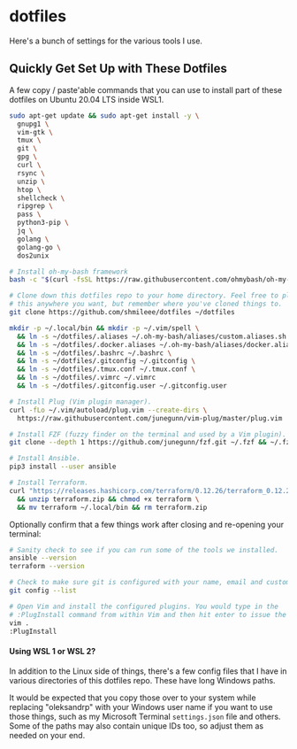 # dotfiles

Here's a bunch of settings for the various tools I use. 

## Quickly Get Set Up with These Dotfiles

A few copy / paste'able commands that you can use to install part of these
dotfiles on Ubuntu 20.04 LTS inside WSL1.

```sh
sudo apt-get update && sudo apt-get install -y \
  gnupg1 \
  vim-gtk \
  tmux \
  git \
  gpg \
  curl \
  rsync \
  unzip \
  htop \
  shellcheck \
  ripgrep \
  pass \
  python3-pip \
  jq \
  golang \
  golang-go \
  dos2unix

# Install oh-my-bash framework
bash -c "$(curl -fsSL https://raw.githubusercontent.com/ohmybash/oh-my-bash/master/tools/install.sh)"

# Clone down this dotfiles repo to your home directory. Feel free to place
# this anywhere you want, but remember where you've cloned things to.
git clone https://github.com/shmileee/dotfiles ~/dotfiles

mkdir -p ~/.local/bin && mkdir -p ~/.vim/spell \
  && ln -s ~/dotfiles/.aliases ~/.oh-my-bash/aliases/custom.aliases.sh \
  && ln -s ~/dotfiles/.docker.aliases ~/.oh-my-bash/aliases/docker.aliases.sh \
  && ln -s ~/dotfiles/.bashrc ~/.bashrc \
  && ln -s ~/dotfiles/.gitconfig ~/.gitconfig \
  && ln -s ~/dotfiles/.tmux.conf ~/.tmux.conf \
  && ln -s ~/dotfiles/.vimrc ~/.vimrc
  && ln -s ~/dotfiles/.gitconfig.user ~/.gitconfig.user

# Install Plug (Vim plugin manager).
curl -fLo ~/.vim/autoload/plug.vim --create-dirs \
  https://raw.githubusercontent.com/junegunn/vim-plug/master/plug.vim

# Install FZF (fuzzy finder on the terminal and used by a Vim plugin).
git clone --depth 1 https://github.com/junegunn/fzf.git ~/.fzf && ~/.fzf/install

# Install Ansible.
pip3 install --user ansible

# Install Terraform.
curl "https://releases.hashicorp.com/terraform/0.12.26/terraform_0.12.26_linux_amd64.zip" -o "terraform.zip" \
  && unzip terraform.zip && chmod +x terraform \
  && mv terraform ~/.local/bin && rm terraform.zip
```

Optionally confirm that a few things work after closing and re-opening your
terminal:

```sh
# Sanity check to see if you can run some of the tools we installed.
ansible --version
terraform --version

# Check to make sure git is configured with your name, email and custom settings.
git config --list

# Open Vim and install the configured plugins. You would type in the
# :PlugInstall command from within Vim and then hit enter to issue the command.
vim .
:PlugInstall
```

#### Using WSL 1 or WSL 2?

In addition to the Linux side of things, there's a few config files that I have
in various directories of this dotfiles repo. These have long Windows paths.

It would be expected that you copy those over to your system while replacing "oleksandrp"
with your Windows user name if you want to use those things, such as my
Microsoft Terminal `settings.json` file and others. Some of the paths may
also contain unique IDs too, so adjust them as needed on your end.
